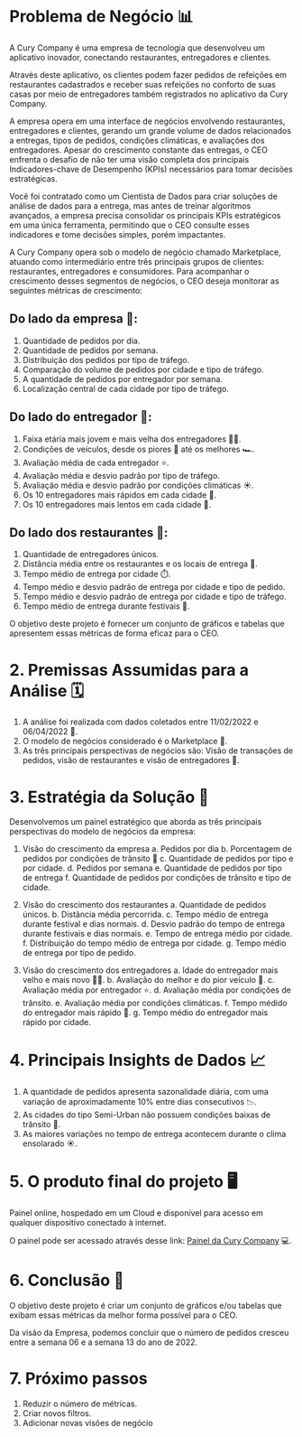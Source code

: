 # Problema de Negócio 📊

A Cury Company é uma empresa de tecnologia que desenvolveu um aplicativo inovador, conectando restaurantes, entregadores e clientes.

Através deste aplicativo, os clientes podem fazer pedidos de refeições em restaurantes cadastrados e receber suas refeições no conforto de suas casas por meio de entregadores também registrados no aplicativo da Cury Company.

A empresa opera em uma interface de negócios envolvendo restaurantes, entregadores e clientes, gerando um grande volume de dados relacionados a entregas, tipos de pedidos, condições climáticas, e avaliações dos entregadores. Apesar do crescimento constante das entregas, o CEO enfrenta o desafio de não ter uma visão completa dos principais Indicadores-chave de Desempenho (KPIs) necessários para tomar decisões estratégicas.

Você foi contratado como um Cientista de Dados para criar soluções de análise de dados para a entrega, mas antes de treinar algoritmos avançados, a empresa precisa consolidar os principais KPIs estratégicos em uma única ferramenta, permitindo que o CEO consulte esses indicadores e tome decisões simples, porém impactantes.

A Cury Company opera sob o modelo de negócio chamado Marketplace, atuando como intermediário entre três principais grupos de clientes: restaurantes, entregadores e consumidores. Para acompanhar o crescimento desses segmentos de negócios, o CEO deseja monitorar as seguintes métricas de crescimento:

## Do lado da empresa 🏢:

1. Quantidade de pedidos por dia.
2. Quantidade de pedidos por semana.
3. Distribuição dos pedidos por tipo de tráfego.
4. Comparação do volume de pedidos por cidade e tipo de tráfego.
5. A quantidade de pedidos por entregador por semana.
6. Localização central de cada cidade por tipo de tráfego.
   
## Do lado do entregador 🚚:

1. Faixa etária mais jovem e mais velha dos entregadores 👴🏼.
2. Condições de veículos, desde os piores 🚗 até os melhores 🏎️.
3. Avaliação média de cada entregador ⭐.
4. Avaliação média e desvio padrão por tipo de tráfego.
5. Avaliação média e desvio padrão por condições climáticas ☀️.
6. Os 10 entregadores mais rápidos em cada cidade 🏁.
7. Os 10 entregadores mais lentos em cada cidade 🐌.
   
## Do lado dos restaurantes 🍔:

1. Quantidade de entregadores únicos.
2. Distância média entre os restaurantes e os locais de entrega 📍.
3. Tempo médio de entrega por cidade ⏱️.
4. Tempo médio e desvio padrão de entrega por cidade e tipo de pedido.
5. Tempo médio e desvio padrão de entrega por cidade e tipo de tráfego.
6. Tempo médio de entrega durante festivais 🎉.

O objetivo deste projeto é fornecer um conjunto de gráficos e tabelas que apresentem essas métricas de forma eficaz para o CEO.

# 2. Premissas Assumidas para a Análise 🗓️

1. A análise foi realizada com dados coletados entre 11/02/2022 e 06/04/2022 📅.
2. O modelo de negócios considerado é o Marketplace 💼.
3. As três principais perspectivas de negócios são: Visão de transações de pedidos, visão de restaurantes e visão de entregadores 👀.

# 3. Estratégia da Solução 🚀

Desenvolvemos um painel estratégico que aborda as três principais perspectivas do modelo de negócios da empresa:

1. Visão do crescimento da empresa
   a. Pedidos por dia
   b. Porcentagem de pedidos por condições de trânsito 🚦
   c. Quantidade de pedidos por tipo e por cidade.
   d. Pedidos por semana
   e. Quantidade de pedidos por tipo de entrega
   f. Quantidade de pedidos por condições de trânsito e tipo de cidade.

2. Visão do crescimento dos restaurantes
   a. Quantidade de pedidos únicos.
   b. Distância média percorrida.
   c. Tempo médio de entrega durante festival e dias normais.
   d. Desvio padrão do tempo de entrega durante festivais e dias normais.
   e. Tempo de entrega médio por cidade.
   f. Distribuição do tempo médio de entrega por cidade.
   g. Tempo médio de entrega por tipo de pedido.

3. Visão do crescimento dos entregadores
   a. Idade do entregador mais velho e mais novo 👴🏼.
   b. Avaliação do melhor e do pior veículo 🚗.
   c. Avaliação média por entregador ⭐.
   d. Avaliação média por condições de trânsito.
   e. Avaliação média por condições climáticas.
   f. Tempo médido do entregador mais rápido 🏁.
   g. Tempo médio do entregador mais rápido por cidade.

# 4. Principais Insights de Dados 📈

1. A quantidade de pedidos apresenta sazonalidade diária, com uma variação de aproximadamente 10% entre dias consecutivos 📉.
2. As cidades do tipo Semi-Urban não possuem condições baixas de trânsito 🚗.
3. As maiores variações no tempo de entrega acontecem durante o clima ensolarado ☀️.
   
# 5. O produto final do projeto 🖥️

Painel online, hospedado em um Cloud e disponível para acesso em qualquer dispositivo conectado à internet.

O painel pode ser acessado através desse link: [Painel da Cury Company](https://curry-company-project-nathaliakaren.streamlit.app/) 💻.

# 6. Conclusão 📝

O objetivo deste projeto é criar um conjunto de gráficos e/ou tabelas que exibam essas métricas da melhor forma possível para o CEO.

Da visão da Empresa, podemos concluir que o número de pedidos cresceu entre a semana 06 e a semana 13 do ano de 2022.

# 7. Próximo passos

1. Reduzir o número de métricas.
2. Criar novos filtros.
3. Adicionar novas visões de negócio
